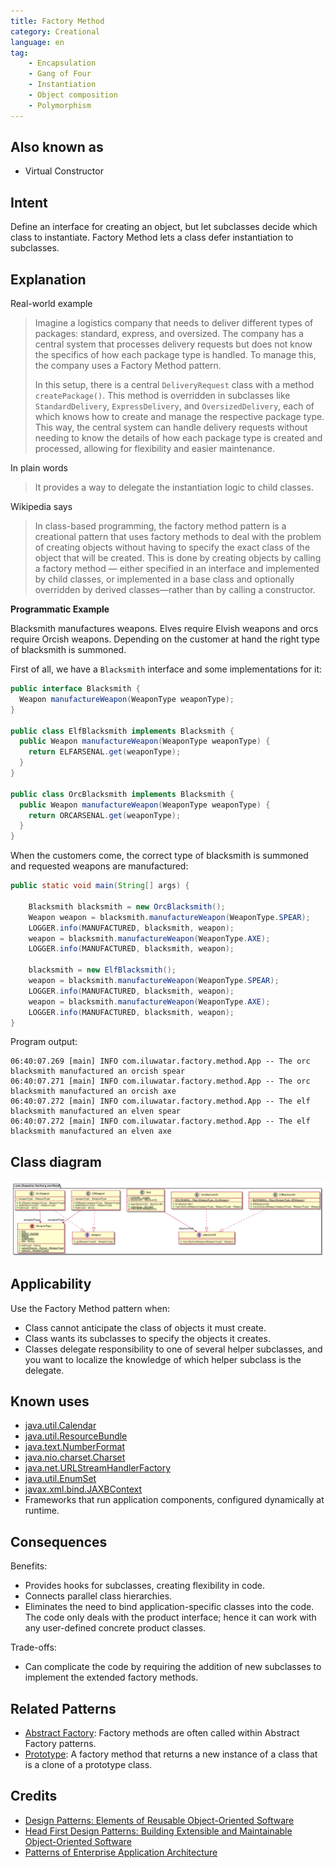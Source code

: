```yaml
---
title: Factory Method
category: Creational
language: en
tag:
    - Encapsulation
    - Gang of Four
    - Instantiation
    - Object composition
    - Polymorphism
---
```


## Also known as

* Virtual Constructor

## Intent

Define an interface for creating an object, but let subclasses decide which class to instantiate. Factory Method lets a class defer instantiation to subclasses.

## Explanation

Real-world example

> Imagine a logistics company that needs to deliver different types of packages: standard, express, and oversized. The company has a central system that processes delivery requests but does not know the specifics of how each package type is handled. To manage this, the company uses a Factory Method pattern.
>
> In this setup, there is a central `DeliveryRequest` class with a method `createPackage()`. This method is overridden in subclasses like `StandardDelivery`, `ExpressDelivery`, and `OversizedDelivery`, each of which knows how to create and manage the respective package type. This way, the central system can handle delivery requests without needing to know the details of how each package type is created and processed, allowing for flexibility and easier maintenance.

In plain words

> It provides a way to delegate the instantiation logic to child classes.

Wikipedia says

> In class-based programming, the factory method pattern is a creational pattern that uses factory methods to deal with the problem of creating objects without having to specify the exact class of the object that will be created. This is done by creating objects by calling a factory method — either specified in an interface and implemented by child classes, or implemented in a base class and optionally overridden by derived classes—rather than by calling a constructor.

**Programmatic Example**

Blacksmith manufactures weapons. Elves require Elvish weapons and orcs require Orcish weapons. Depending on the customer at hand the right type of blacksmith is summoned.

First of all, we have a `Blacksmith` interface and some implementations for it:

```java
public interface Blacksmith {
  Weapon manufactureWeapon(WeaponType weaponType);
}

public class ElfBlacksmith implements Blacksmith {
  public Weapon manufactureWeapon(WeaponType weaponType) {
    return ELFARSENAL.get(weaponType);
  }
}

public class OrcBlacksmith implements Blacksmith {
  public Weapon manufactureWeapon(WeaponType weaponType) {
    return ORCARSENAL.get(weaponType);
  }
}
```

When the customers come, the correct type of blacksmith is summoned and requested weapons are manufactured:

```java
public static void main(String[] args) {

    Blacksmith blacksmith = new OrcBlacksmith();
    Weapon weapon = blacksmith.manufactureWeapon(WeaponType.SPEAR);
    LOGGER.info(MANUFACTURED, blacksmith, weapon);
    weapon = blacksmith.manufactureWeapon(WeaponType.AXE);
    LOGGER.info(MANUFACTURED, blacksmith, weapon);

    blacksmith = new ElfBlacksmith();
    weapon = blacksmith.manufactureWeapon(WeaponType.SPEAR);
    LOGGER.info(MANUFACTURED, blacksmith, weapon);
    weapon = blacksmith.manufactureWeapon(WeaponType.AXE);
    LOGGER.info(MANUFACTURED, blacksmith, weapon);
}
```

Program output:
```
06:40:07.269 [main] INFO com.iluwatar.factory.method.App -- The orc blacksmith manufactured an orcish spear
06:40:07.271 [main] INFO com.iluwatar.factory.method.App -- The orc blacksmith manufactured an orcish axe
06:40:07.272 [main] INFO com.iluwatar.factory.method.App -- The elf blacksmith manufactured an elven spear
06:40:07.272 [main] INFO com.iluwatar.factory.method.App -- The elf blacksmith manufactured an elven axe
```

## Class diagram

![Factory Method](./etc/factory-method.urm.png "Factory Method pattern class diagram")

## Applicability

Use the Factory Method pattern when:

* Class cannot anticipate the class of objects it must create.
* Class wants its subclasses to specify the objects it creates.
* Classes delegate responsibility to one of several helper subclasses, and you want to localize the knowledge of which helper subclass is the delegate.

## Known uses

* [java.util.Calendar](http://docs.oracle.com/javase/8/docs/api/java/util/Calendar.html#getInstance--)
* [java.util.ResourceBundle](http://docs.oracle.com/javase/8/docs/api/java/util/ResourceBundle.html#getBundle-java.lang.String-)
* [java.text.NumberFormat](http://docs.oracle.com/javase/8/docs/api/java/text/NumberFormat.html#getInstance--)
* [java.nio.charset.Charset](http://docs.oracle.com/javase/8/docs/api/java/nio/charset/Charset.html#forName-java.lang.String-)
* [java.net.URLStreamHandlerFactory](http://docs.oracle.com/javase/8/docs/api/java/net/URLStreamHandlerFactory.html#createURLStreamHandler-java.lang.String-)
* [java.util.EnumSet](https://docs.oracle.com/javase/8/docs/api/java/util/EnumSet.html#of-E-)
* [javax.xml.bind.JAXBContext](https://docs.oracle.com/javase/8/docs/api/javax/xml/bind/JAXBContext.html#createMarshaller--)
* Frameworks that run application components, configured dynamically at runtime.

## Consequences

Benefits:

* Provides hooks for subclasses, creating flexibility in code.
* Connects parallel class hierarchies.
* Eliminates the need to bind application-specific classes into the code. The code only deals with the product interface; hence it can work with any user-defined concrete product classes.

Trade-offs:

* Can complicate the code by requiring the addition of new subclasses to implement the extended factory methods.

## Related Patterns

* [Abstract Factory](https://java-design-patterns.com/patterns/abstract-factory/): Factory methods are often called within Abstract Factory patterns.
* [Prototype](https://java-design-patterns.com/patterns/prototype/): A factory method that returns a new instance of a class that is a clone of a prototype class.

## Credits

* [Design Patterns: Elements of Reusable Object-Oriented Software](https://amzn.to/3w0Rk5y)
* [Head First Design Patterns: Building Extensible and Maintainable Object-Oriented Software](https://amzn.to/3UpTLrG)
* [Patterns of Enterprise Application Architecture](https://amzn.to/4b2ZxoM)
